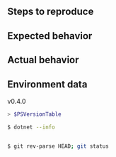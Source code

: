 <!--

If you are running a released version of powershell, but not the latest one, install the latest from https://github.com/PowerShell/PowerShell/releases and try to repro it again

Before submitting this issue, please first:

- [ ] Search the existing issues.
- [ ] Refer to the [FAQ](../docs/FAQ.md).
- [ ] Refer to the [known issues](../docs/KNOWNISSUES.md).
- [ ] If it is a bug, fill out this form:
-->

Steps to reproduce
------------------


Expected behavior
-----------------


Actual behavior
---------------


Environment data
----------------

<!-- If running the latest released version, specify the version, i.e. -->

v0.4.0

<!-- If running you own build, please fill in the results of the following commands: -->

```powershell
> $PSVersionTable

```

```sh
$ dotnet --info


$ git rev-parse HEAD; git status


```
